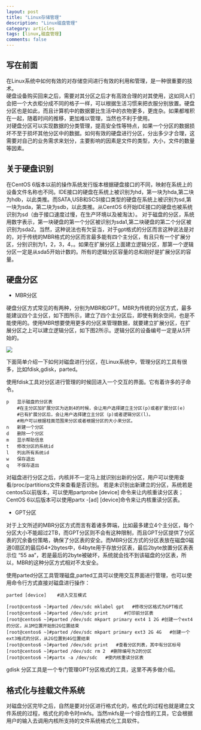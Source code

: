 ```yaml
---
layout: post
title: "Linux存储管理"
description: "Linux磁盘管理"
category: articles
tags: [linux,磁盘管理]
comments: false
---
```


## 写在前面

在Linux系统中如何有效的对存储空间进行有效的利用和管理，是一种很重要的技术。 <br/>
硬盘设备购买回来之后，需要对其分区之后才有高效合理的对其使用，这如同人们会把一个大衣柜分成不同的格子一样，可以根据生活习惯来把衣服分别放置。硬盘分区也是如此，而且计算机中的数据要比生活中的衣物更多，更庞杂。如果都堆积在一起，随着时间的推移，更加难以管理，当然也不利于使用。<br/>
对硬盘分区可以实现数据的分类管理，提高安全性等特点，如果一个分区的数据损坏不至于损坏其他分区中的数据。如何有效的硬盘进行分区，分出多少才合理，这需要对自己的业务需求来划分，主要影响的因素是文件的类型，大小，文件的数量等因素。

## 关于硬盘识别

在CentOS 6版本以前的操作系统发行版本根据硬盘接口的不同，映射在系统上的设备文件名称也不同。IDE接口的硬盘在系统上被识别为hd，第一块为hda,第二块为hdb，以此类推。而SATA,USB和SCSI接口类型的硬盘在系统上被识别为sd,第一块为sda，第二块为sdb，以此类推。从CentOS 6开始IDE接口的硬盘也被系统识别为sd（由于接口速度过慢，在生产环境以及被淘汰）。
对于磁盘的分区，系统用数字表示，第一块硬盘的第一个分区被识别为sda1,第二块硬盘的第二个分区被识别为sda2。当然，这种说法也有欠妥当，对于gpt格式的分区而言这种说法是对的，对于传统的MBR格式的分区而言最多能有四个主分区，有且只有一个扩展分区，分别识别为1，2，3，4，。如果在扩展分区上面建立逻辑分区，那第一个逻辑分区一定是从sda5开始计数的。所有的逻辑分区容量的总和刚好是扩展分区的容量。


## 硬盘分区

- MBR分区

硬盘分区方式常见的有两种，分别为MBR和GPT。MBR为传统的分区方式，最多能建议四个主分区，如下图所示，建立了四个主分区后，即使有剩余空间，也是不能使用的。使用MBR想要使用更多的分区来管理数据，就要建立扩展分区，在扩展分区之上可以建立逻辑分区，如下图2所示。逻辑分区的设备编号一定是从5开始的。

![](http://ot9scj6tc.bkt.clouddn.com/mbr.png)

下面简单介绍一下如何对磁盘进行分区，在Linux系统中，管理分区的工具有很多，比如fdisk,gdisk，parted。

使用fdisk工具对分区进行管理的时候回进入一个交互的界面。它有着许多的子命令。
	
	p   显示磁盘的分区表
		#在主分区加扩展分区为达到4的时候，会让用户选择建立主分区(p)或者扩展分区(e)
		#已有扩展分区后，会让用户选择建立主分区（p)或者逻辑分区(l)。
		#用户可以根据柱面范围来分区或者根据分区的大小来分区。
	n   新建一个分区
	d   删除一个分区
	m   显示帮助信息
	t   修改分区的系统id
	l   列出所有系统id
	w   保存退出
	q   不保存退出 

对磁盘进行分区之后，内核并不一定马上就识别出新的分区，用户可以使用查看/proc/partitions文件来查看是否识别。
若是未识别出新建立的分区，系统若是centos5以前版本，可以使用partprobe [device] 命令来让内核重读分区表；CentOS 6以后版本可以使用partx -[ad] [device]命令来让内核重读分区表。

- GPT分区

对于上文所述的MBR分区方式而言有着诸多弊端，比如最多建立4个主分区，每个分区大小不能超过2TB，而GPT分区则不会有这种限制，而且GPT分区提供了分区表的冗余备份策略，确保了分区表的安全。而MBR分区方式的分区表放在磁盘0磁道0扇区的最后64+2bytes中，64byte用于存放分区表，最后2byte放置分区表表示位 “55 aa”，若是最后的2byte被破坏，系统就会找不到该磁盘的分区表，所以，MBR的这种分区方式相对不太安全。

使用parted分区工具管理磁盘,parted工具可以使用交互界面进行管理，也可以使用命令行方式直接对磁盘进行操作：
	
	parted [device]    #进入交互模式
	
	[root@centos6 ~]#parted /dev/sdc mklabel gpt   #修改分区格式为GPT格式
	[root@centos6 ~]#parted /dev/sdc print		#打印前分区表
	[root@centos6 ~]#parted /dev/sdc mkpart primary ext4 1 2G #创建一个ext4的分区，从1M位置开始到2G位置结束
	[root@centos6 ~]#parted /dev/sdc mkpart primary ext3 2G 4G   #创建一个ext3格式的分区，从2G位置到4G位置结束
	[root@centos6 ~]#parted /dev/sdc print   #查看分区列表，其中有分区标号
	[root@centos6 ~]#parted /dev/sdc rm 2  #删除编号为2的分区
	[root@centos6 ~]#partx -a /dev/sdc   #使内核重读分区表

gdisk 分区工具是一个专门管理GPT分区格式的工具，这里不再多做介绍。 


## 格式化与挂载文件系统

对磁盘分区完毕之后，自然是要对分区进行格式化的，格式化的过程也就是建立文件系统的过程，格式化的命令时mkfs。当然mkfs是一个综合性的工具，它会根据用户的输入去调用内核所支持的文件系统格式化工具软件。